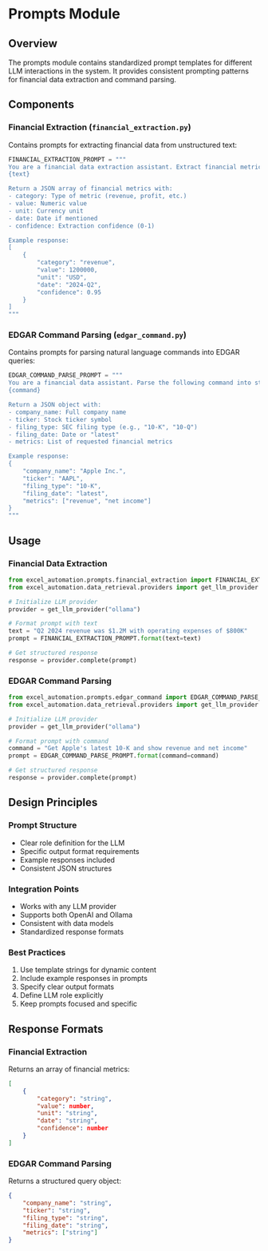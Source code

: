 # Prompts Module

## Overview
The prompts module contains standardized prompt templates for different LLM interactions in the system. It provides consistent prompting patterns for financial data extraction and command parsing.

## Components

### Financial Extraction (`financial_extraction.py`)
Contains prompts for extracting financial data from unstructured text:

```python
FINANCIAL_EXTRACTION_PROMPT = """
You are a financial data extraction assistant. Extract financial metrics from the following text:
{text}

Return a JSON array of financial metrics with:
- category: Type of metric (revenue, profit, etc.)
- value: Numeric value
- unit: Currency unit
- date: Date if mentioned
- confidence: Extraction confidence (0-1)

Example response:
[
    {
        "category": "revenue",
        "value": 1200000,
        "unit": "USD",
        "date": "2024-Q2",
        "confidence": 0.95
    }
]
"""
```

### EDGAR Command Parsing (`edgar_command.py`)
Contains prompts for parsing natural language commands into EDGAR queries:

```python
EDGAR_COMMAND_PARSE_PROMPT = """
You are a financial data assistant. Parse the following command into structured data:
{command}

Return a JSON object with:
- company_name: Full company name
- ticker: Stock ticker symbol
- filing_type: SEC filing type (e.g., "10-K", "10-Q")
- filing_date: Date or "latest"
- metrics: List of requested financial metrics

Example response:
{
    "company_name": "Apple Inc.",
    "ticker": "AAPL",
    "filing_type": "10-K",
    "filing_date": "latest",
    "metrics": ["revenue", "net income"]
}
"""
```

## Usage

### Financial Data Extraction
```python
from excel_automation.prompts.financial_extraction import FINANCIAL_EXTRACTION_PROMPT
from excel_automation.data_retrieval.providers import get_llm_provider

# Initialize LLM provider
provider = get_llm_provider("ollama")

# Format prompt with text
text = "Q2 2024 revenue was $1.2M with operating expenses of $800K"
prompt = FINANCIAL_EXTRACTION_PROMPT.format(text=text)

# Get structured response
response = provider.complete(prompt)
```

### EDGAR Command Parsing
```python
from excel_automation.prompts.edgar_command import EDGAR_COMMAND_PARSE_PROMPT
from excel_automation.data_retrieval.providers import get_llm_provider

# Initialize LLM provider
provider = get_llm_provider("ollama")

# Format prompt with command
command = "Get Apple's latest 10-K and show revenue and net income"
prompt = EDGAR_COMMAND_PARSE_PROMPT.format(command=command)

# Get structured response
response = provider.complete(prompt)
```

## Design Principles

### Prompt Structure
- Clear role definition for the LLM
- Specific output format requirements
- Example responses included
- Consistent JSON structures

### Integration Points
- Works with any LLM provider
- Supports both OpenAI and Ollama
- Consistent with data models
- Standardized response formats

### Best Practices
1. Use template strings for dynamic content
2. Include example responses in prompts
3. Specify clear output formats
4. Define LLM role explicitly
5. Keep prompts focused and specific

## Response Formats

### Financial Extraction
Returns an array of financial metrics:
```json
[
    {
        "category": "string",
        "value": number,
        "unit": "string",
        "date": "string",
        "confidence": number
    }
]
```

### EDGAR Command Parsing
Returns a structured query object:
```json
{
    "company_name": "string",
    "ticker": "string",
    "filing_type": "string",
    "filing_date": "string",
    "metrics": ["string"]
}
``` 